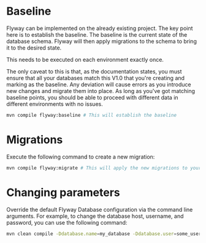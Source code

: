# Baseline
Flyway can be implemented on the already existing project. The key point here is to establish
the baseline. The baseline is the current state of the database schema. Flyway will then apply 
migrations to the schema to bring it to the desired state.

This needs to be executed on each environment exactly once.

The only caveat to this is that, as the documentation states, you must ensure that 
all your databases match this V1.0 that you're creating and marking as the baseline. 
Any deviation will cause errors as you introduce new changes and migrate them into place. 
As long as you've got matching baseline points, you should be able to proceed with different data in different environments with no issues.

```bash
mvn compile flyway:baseline # This will establish the baseline
```

# Migrations
Execute the following command to create a new migration:

```bash
mvn compile flyway:migrate # This will apply the new migrations to your Oracle database
```

# Changing parameters
Override the default Flyway Database configuration via the command line arguments. 
For example, to change the database host, username, and password, you can use the following command:

```bash
mvn clean compile -Ddatabase.name=my_database -Ddatabase.user=some_user -Ddatabase.password=my_secret_pass flyway:migrate
```